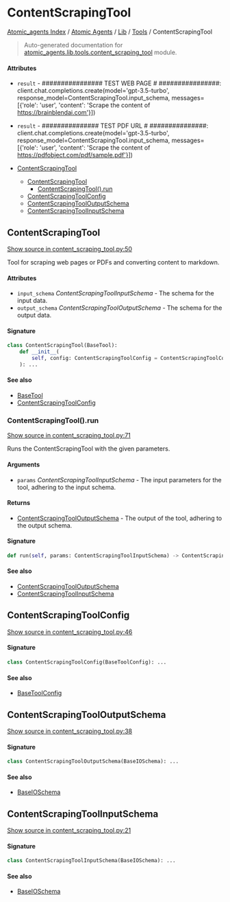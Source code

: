# ContentScrapingTool

[Atomic_agents Index](../../../README.md#atomic_agents-index) / [Atomic Agents](../../index.md#atomic-agents) / [Lib](../index.md#lib) / [Tools](./index.md#tools) / ContentScrapingTool

> Auto-generated documentation for [atomic_agents.lib.tools.content_scraping_tool](../../../../../atomic_agents/lib/tools/content_scraping_tool.py) module.

#### Attributes

- `result` - ################
  TEST WEB PAGE #
  ################: client.chat.completions.create(model='gpt-3.5-turbo', response_model=ContentScrapingTool.input_schema, messages=[{'role': 'user', 'content': 'Scrape the content of https://brainblendai.com'}])

- `result` - ###############
  TEST PDF URL #
  ###############: client.chat.completions.create(model='gpt-3.5-turbo', response_model=ContentScrapingTool.input_schema, messages=[{'role': 'user', 'content': 'Scrape the content of https://pdfobject.com/pdf/sample.pdf'}])


- [ContentScrapingTool](#contentscrapingtool)
  - [ContentScrapingTool](#contentscrapingtool-1)
    - [ContentScrapingTool().run](#contentscrapingtool()run)
  - [ContentScrapingToolConfig](#contentscrapingtoolconfig)
  - [ContentScrapingToolOutputSchema](#contentscrapingtooloutputschema)
  - [ContentScrapingToolInputSchema](#ContentScrapingToolInputSchema)

## ContentScrapingTool

[Show source in content_scraping_tool.py:50](../../../../../atomic_agents/lib/tools/content_scraping_tool.py#L50)

Tool for scraping web pages or PDFs and converting content to markdown.

#### Attributes

- `input_schema` *ContentScrapingToolInputSchema* - The schema for the input data.
- `output_schema` *ContentScrapingToolOutputSchema* - The schema for the output data.

#### Signature

```python
class ContentScrapingTool(BaseTool):
    def __init__(
        self, config: ContentScrapingToolConfig = ContentScrapingToolConfig()
    ): ...
```

#### See also

- [BaseTool](./base.md#basetool)
- [ContentScrapingToolConfig](#contentscrapingtoolconfig)

### ContentScrapingTool().run

[Show source in content_scraping_tool.py:71](../../../../../atomic_agents/lib/tools/content_scraping_tool.py#L71)

Runs the ContentScrapingTool with the given parameters.

#### Arguments

- `params` *ContentScrapingToolInputSchema* - The input parameters for the tool, adhering to the input schema.

#### Returns

- [ContentScrapingToolOutputSchema](#contentscrapingtooloutputschema) - The output of the tool, adhering to the output schema.

#### Signature

```python
def run(self, params: ContentScrapingToolInputSchema) -> ContentScrapingToolOutputSchema: ...
```

#### See also

- [ContentScrapingToolOutputSchema](#contentscrapingtooloutputschema)
- [ContentScrapingToolInputSchema](#ContentScrapingToolInputSchema)



## ContentScrapingToolConfig

[Show source in content_scraping_tool.py:46](../../../../../atomic_agents/lib/tools/content_scraping_tool.py#L46)

#### Signature

```python
class ContentScrapingToolConfig(BaseToolConfig): ...
```

#### See also

- [BaseToolConfig](./base.md#basetoolconfig)



## ContentScrapingToolOutputSchema

[Show source in content_scraping_tool.py:38](../../../../../atomic_agents/lib/tools/content_scraping_tool.py#L38)

#### Signature

```python
class ContentScrapingToolOutputSchema(BaseIOSchema): ...
```

#### See also

- [BaseIOSchema](../../agents/base_agent.md#baseagentio)



## ContentScrapingToolInputSchema

[Show source in content_scraping_tool.py:21](../../../../../atomic_agents/lib/tools/content_scraping_tool.py#L21)

#### Signature

```python
class ContentScrapingToolInputSchema(BaseIOSchema): ...
```

#### See also

- [BaseIOSchema](../../agents/base_agent.md#baseagentio)